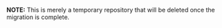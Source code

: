 **NOTE:** This is merely a temporary repository that will be deleted once the migration is complete.


